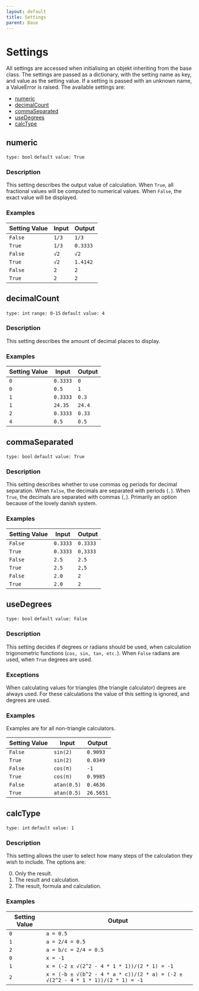 ```yaml
---
layout: default
title: Settings
parent: Base
---
```


# Settings
All settings are accessed when initialising an objekt inheriting from the base class.
The settings are passed as a dictionary, with the setting name as key, and value as the setting value.
If a setting is passed with an unknown name, a ValueError is raised.
The available settings are:

* [numeric](#numeric)
* [decimalCount](#decimalcount)
* [commaSeparated](#commaseparated)
* [useDegrees](#usedegrees)
* [calcType](#calctype)


## numeric
`type: bool`
`default value: True`
### Description
This setting describes the output value of calculation.
When `True`, all fractional values will be computed to numerical values.
When `False`, the exact value will be displayed.

### Examples

| Setting Value | Input |  Output  |
|---------------|-------|----------|
| `False`       | `1/3` | `1/3`    |
| `True`        | `1/3` | `0.3333` |
| `False`       | `√2`  | `√2`     |
| `True`        | `√2`  | `1.4142` |
| `False`       | `2`   | `2`      |
| `True`        | `2`   | `2`      |

## decimalCount
`type: int`
`range: 0-15`
`default value: 4`
### Description
This setting describes the amount of decimal places to display.

### Examples

| Setting Value | Input   |  Output  |
|---------------|---------|----------|
| `0`           |`0.3333` | `0`      |
| `0`           |`0.5`    | `1`      |
| `1`           |`0.3333` | `0.3`    |
| `1`           |`24.35`  | `24.4`   |
| `2`           |`0.3333` | `0.33`   |
| `4`           |`0.5`    | `0.5`    |



## commaSeparated
`type: bool`
`default value: True`
### Description
This setting describes whether to use commas og periods for decimal separation.
When `False`, the decimals are separated with periods (`.`).
When `True`, the decimals are separated with commas (`,`).
Primarily an option because of the lovely danish system.

### Examples

| Setting Value | Input   |  Output  |
|---------------|---------|----------|
| `False`       |`0.3333` | `0.3333` |
| `True`        |`0.3333` | `0,3333` |
| `False`       |`2.5`    | `2.5`    |
| `True`        |`2.5`    | `2,5`    |
| `False`       |`2.0`    | `2`      |
| `True`        |`2.0`    | `2`      |


## useDegrees
`type: bool`
`default value: False`
### Description
This setting decides if degrees or radians should be used, when calculation trigonometric functions (`cos, sin, tan, etc.`).
When `False` radians are used, when `True` degrees are used.

### Exceptions
When calculating values for triangles (the triangle calculator) degrees are always used.
For these calculations the value of this setting is ignored, and degrees are used.

### Examples
Examples are for all non-triangle calculators.

| Setting Value | Input     |  Output  |
|---------------|-----------|----------|
| `False`       |`sin(2)`   |`0.9093`  |
| `True`        |`sin(2)`   |`0.0349`  |
| `False`       |`cos(π)`   |`-1`      |
| `True`        |`cos(π)`   |`0.9985`  |
| `False`       |`atan(0.5)`|`0.4636`  |
| `True`        |`atan(0.5)`|`26.5651` |

## calcType
`type: int`
`default value: 1`
### Description
This setting allows the user to select how many steps of the calculation they wish to include.
The options are:

0. Only the result.
1. The result and calculation.
2. The result, formula and calculation.


### Examples

| Setting Value |  Output               |
|---------------|-----------------------|
| `0`           |`a = 0.5`              |
| `1`           |`a = 2/4 = 0.5`        |
| `2`           |`a = b/c = 2/4 = 0.5`  |
| `0`           |`x = -1`               |
| `1`           |`x = (-2 ± √(2^2 - 4 * 1 * 1))/(2 * 1) = -1`|
| `2`           |`x = (-b ± √(b^2 - 4 * a * c))/(2 * a) = (-2 ± √(2^2 - 4 * 1 * 1))/(2 * 1) = -1`|
